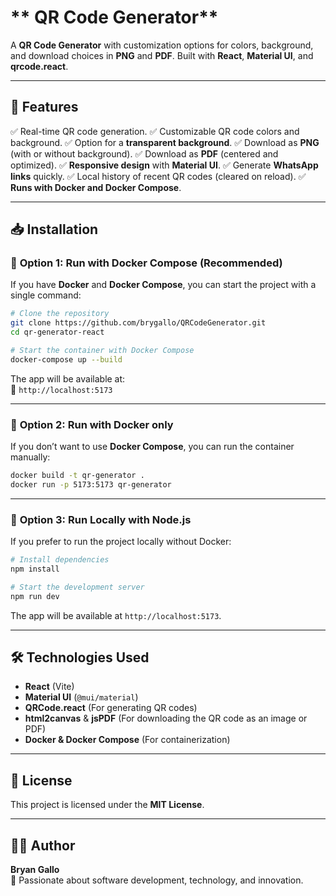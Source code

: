 # ** QR Code Generator**

A **QR Code Generator** with customization options for colors, background, and download choices in **PNG** and **PDF**. Built with **React**, **Material UI**, and **qrcode.react**.

---

## **🚀 Features**

✅ Real-time QR code generation.
✅ Customizable QR code colors and background.
✅ Option for a **transparent background**.
✅ Download as **PNG** (with or without background).
✅ Download as **PDF** (centered and optimized).
✅ **Responsive design** with **Material UI**.
✅ Generate **WhatsApp links** quickly.
✅ Local history of recent QR codes (cleared on reload).
✅ **Runs with Docker and Docker Compose**.

---

## **📥 Installation**

### 🔹 **Option 1: Run with Docker Compose (Recommended)**

If you have **Docker** and **Docker Compose**, you can start the project with a single command:

```bash
# Clone the repository
git clone https://github.com/brygallo/QRCodeGenerator.git
cd qr-generator-react

# Start the container with Docker Compose
docker-compose up --build
```

The app will be available at:  
🔗 `http://localhost:5173`

---

### 🔹 **Option 2: Run with Docker only**

If you don’t want to use **Docker Compose**, you can run the container manually:

```bash
docker build -t qr-generator .
docker run -p 5173:5173 qr-generator
```

---

### 🔹 **Option 3: Run Locally with Node.js**

If you prefer to run the project locally without Docker:

```bash
# Install dependencies
npm install

# Start the development server
npm run dev
```

The app will be available at `http://localhost:5173`.

---

## **🛠 Technologies Used**

- **React** (Vite)
- **Material UI** (`@mui/material`)
- **QRCode.react** (For generating QR codes)
- **html2canvas** & **jsPDF** (For downloading the QR code as an image or PDF)
- **Docker & Docker Compose** (For containerization)

---

## **📄 License**

This project is licensed under the **MIT License**.

---

## **👨‍💻 Author**

**Bryan Gallo**  
🚀 Passionate about software development, technology, and innovation.
